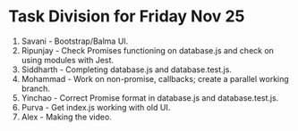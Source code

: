 # Task Division for Friday Nov 25
1. Savani - Bootstrap/Balma UI.
2. Ripunjay - Check Promises functioning on database.js and check on using modules with Jest.
3. Siddharth - Completing database.js and database.test.js.
4. Mohammad - Work on non-promise, callbacks; create a parallel working branch.
5. Yinchao - Correct Promise format in database.js and database.test.js.
6. Purva - Get index.js working with old UI.
7. Alex - Making the video.
